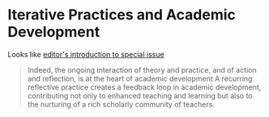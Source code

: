 # Iterative Practices and Academic Development

Looks like [editor's introduction to special issue](https://www-tandfonline-com.libraryproxy.griffith.edu.au/doi/full/10.1080/1360144X.2018.1485626)

> Indeed, the ongoing interaction of theory and practice, and of action and reflection, is at the heart of academic development
> A recurring reflective practice creates a feedback loop in academic development, contributing not only to enhanced teaching and learning but also to the nurturing of a rich scholarly community of teachers.